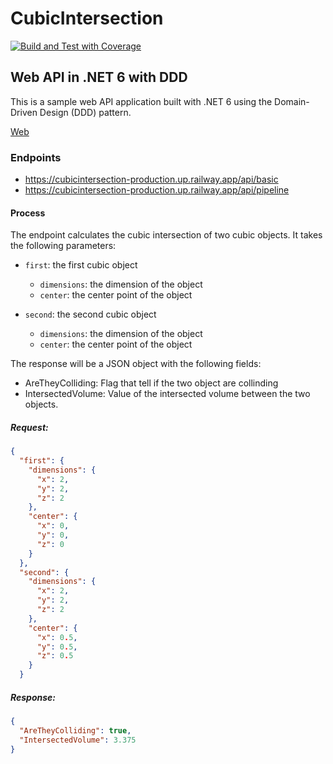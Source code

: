# CubicIntersection

[![Build and Test with Coverage](https://github.com/TorratDev/CubicIntersection/actions/workflows/dotnet.yml/badge.svg)](https://github.com/TorratDev/CubicIntersection/actions/workflows/dotnet.yml)

## Web API in .NET 6 with DDD

This is a sample web API application built with .NET 6 using the Domain-Driven Design (DDD) pattern.

[Web](https://cubicintersection-production.up.railway.app)

### Endpoints

- https://cubicintersection-production.up.railway.app/api/basic
- https://cubicintersection-production.up.railway.app/api/pipeline

#### Process

The endpoint calculates the cubic intersection of two cubic objects. It takes the following parameters:

- `first`: the first cubic object
  - `dimensions`: the dimension of the object
  - `center`: the center point of the object
  
- `second`: the second cubic object
  - `dimensions`: the dimension of the object
  - `center`: the center point of the object

The response will be a JSON object with the following fields:

- AreTheyColliding: Flag that tell if the two object are collinding
- IntersectedVolume: Value of the intersected volume between the two objects.

##### Request:

```json
{
  "first": {
    "dimensions": {
      "x": 2,
      "y": 2,
      "z": 2
    },
    "center": {
      "x": 0,
      "y": 0,
      "z": 0
    }
  },
  "second": {
    "dimensions": {
      "x": 2,
      "y": 2,
      "z": 2
    },
    "center": {
      "x": 0.5,
      "y": 0.5,
      "z": 0.5
    }
  }
```

##### Response:

```json
{
  "AreTheyColliding": true,
  "IntersectedVolume": 3.375
}
```

